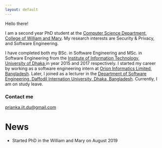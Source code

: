 ```yaml
---
layout: default
---
```

Hello there!

I am a second year PhD student at the <a href="https://www.wm.edu/as/computerscience/"> Computer Science Department, College of William and Mary</a>. My research interests are Security & Privacy, and Software Engineering.

I have completed both my BSc. in Software Engineering and MSc. in Software Engineering from the <a href="http://www.iit.du.ac.bd/">Institute of Information Technology, University of Dhaka </a> in year 2015 and 2017 respectively. I started my career by working as a software engineering intern at <a href="https://www.orion-informatics.com/home.html"> Orion Informatics Limited, Bangladesh</a>. Later, I joined as a lecturer in the <a href="https://swe.daffodilvarsity.edu.bd/"> Department of Software Engineering, Daffodil Internation University, Dhaka, Bangladesh</a>. Currently, I am on study leave. 



### Contact me

[prianka.iit.du@gmail.com](mailto:prianka.iit.du@gmail.com)


# News

- Started PhD in the William and Mary on August 2019
